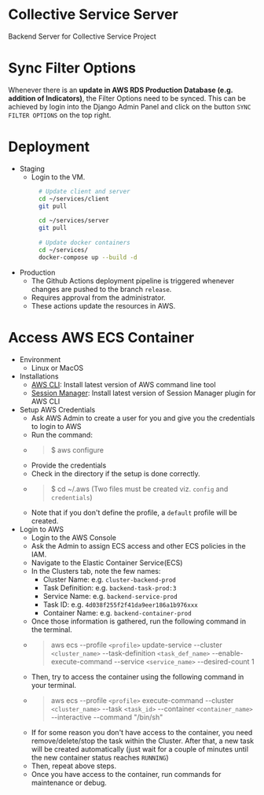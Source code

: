 # Collective Service Server
Backend Server for Collective Service Project

# Sync Filter Options
Whenever there is an **update in AWS RDS Production Database (e.g. addition of Indicators)**, the Filter Options need to be synced. This can be achieved by login into the Django Admin Panel and click on the button `SYNC FILTER OPTIONS` on the top right.

# Deployment
- Staging
    - Login to the VM.
      ```bash
        # Update client and server
        cd ~/services/client
        git pull
        
        cd ~/services/server
        git pull
        
        # Update docker containers
        cd ~/services/
        docker-compose up --build -d
      ```
- Production
    - The Github Actions deployment pipeline is triggered whenever changes are pushed to the branch `release`.
    - Requires approval from the administrator.
    - These actions update the resources in AWS.

# Access AWS ECS Container
- Environment
    - Linux or MacOS
- Installations
    - [AWS CLI](https://docs.aws.amazon.com/cli/latest/userguide/getting-started-install.html): Install latest version of AWS command line tool
    - [Session Manager](https://docs.aws.amazon.com/systems-manager/latest/userguide/session-manager-working-with-install-plugin.html): Install latest version of Session Manager plugin for AWS CLI
- Setup AWS Credentials
    - Ask AWS Admin to create a user for you and give you the credentials to login to AWS
    - Run the command:
    - > $ aws configure
    - Provide the credentials
    - Check in the directory if the setup is done correctly.
    - > $ cd ~/.aws (Two files must be created viz. `config` and `credentials`)
    - Note that if you don't define the profile, a `default` profile will be created.
- Login to AWS
    - Login to the AWS Console
    - Ask the Admin to assign ECS access and other ECS policies in the IAM.
    - Navigate to the Elastic Container Service(ECS)
    - In the Clusters tab, note the few names:
        - Cluster Name: e.g. `cluster-backend-prod`
        - Task Definition: e.g. `backend-task-prod:3`
        - Service Name: e.g. `backend-service-prod`
        - Task ID: e.g. `4d038f255f2f41da9eer186a1b976xxx`
        - Container Name: e.g. `backend-container-prod`
    - Once those information is gathered, run the following command in the terminal.
    - > aws ecs --profile `<profile>` update-service --cluster `<cluster_name>` --task-definition `<task_def_name>` --enable-execute-command --service `<service_name>` --desired-count 1
    - Then, try to access the container using the following command in your terminal.
    - > aws ecs --profile `<profile>` execute-command --cluster `<cluster_name>` --task `<task_id>` --container `<container_name>` --interactive --command "/bin/sh"
    - If for some reason you don't have access to the container, you need remove/delete/stop the task within the Cluster. After that, a new task will be created automatically (just wait for a couple of minutes until the new container status reaches `RUNNING`)
    - Then, repeat above steps.
    - Once you have access to the container, run commands for maintenance or debug.